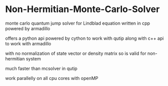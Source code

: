 # Non-Hermitian-Monte-Carlo-Solver
monte carlo quantum jump solver for Lindblad equation written in cpp powered by armadillo 

offers a python api powered by cython to work with qutip along with c++ api to work with armadillo 

with no normalization of state vector or density matrix so is valid for non-hermitian system 

much faster than mcsolver in qutip 

work parallelly on all cpu cores with openMP 

